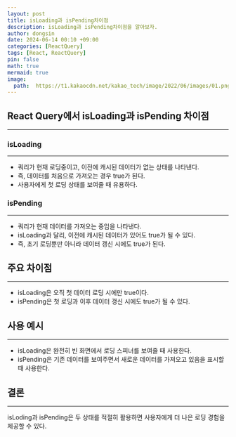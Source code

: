 ```yaml
---
layout: post
title: isLoading과 isPending차이점
description: isLoading과 isPending차이점을 알아보자.
author: dongsin
date: 2024-06-14 00:10 +09:00
categories: [ReactQuery]
tags: [React, ReactQuery]
pin: false
math: true
mermaid: true
image:
  path:  https://t1.kakaocdn.net/kakao_tech/image/2022/06/images/01.png
---
```


## React Query에서 isLoading과 isPending 차이점
---
### isLoading
---
* 쿼리가 현재 로딩중이고, 이전에 캐시된 데이터가 없는 상태를 나타낸다.
* 즉, 데이터를 처음으로 가져오는 경우 true가 된다. 
* 사용자에게 첫 로딩 상태를 보여줄 때 유용하다.

### isPending
---
* 쿼리가 현재 데이터를 가져오는 중임을 나타낸다.
* isLoading과 달리, 이전에 캐시된 데이터가 있어도 true가 될 수 있다.
* 즉, 초기 로딩뿐만 아니라 데이터 갱신 시에도 true가 된다.

## 주요 차이점
---
* isLoading은 오직 첫 데이터 로딩 시에만 true이다.
* isPending은 첫 로딩과 이후 데이터 갱신 시에도 true가 될 수 있다.

## 사용 예시
---
* isLoading은 완전히 빈 화면에서 로딩 스피너를 보여줄 때 사용한다.
* isPending은 기존 데이터를 보여주면서 새로운 데이터를 가져오고 있음을 표시할 때 사용한다.

## 결론
---
isLoding과 isPending은 두 상태를 적절히 활용하면 사용자에게 더 나은 로딩 경험을 제공할 수 있다.

